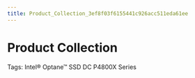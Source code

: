 ```yaml
---
title: Product_Collection_3ef8f03f6155441c926acc511eda61ee
---
```


# Product Collection

Tags: Intel® Optane™ SSD DC P4800X Series